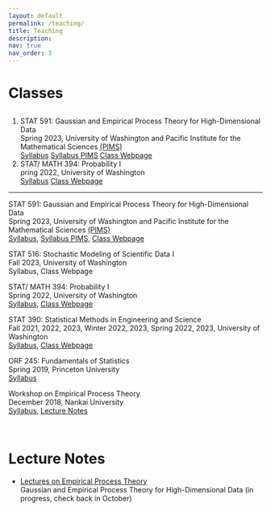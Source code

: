 ```yaml
---
layout: default
permalink: /teaching/
title: Teaching
description:
nav: true
nav_order: 3
---
```

<div class="container mt-5">
        <h1 class="post-title"> Classes </h1>
        <div class="publications">
            <h2 class="bibliography"> </h2>
            <ol class="bibliography">
                <li>
                    <div class="row">
                        <div class="col-sm-1 abbr"></div>
                        <div id="STAT 591" class="col-sm-9">
                            <div class="title">STAT 591: Gaussian and Empirical Process Theory for High-Dimensional Data</div>
                            <div class="author">
                                Spring 2023, University of Washington and Pacific Institute for the Mathematical Sciences <a href = "https://www.pims.math.ca" target="_new">(PIMS)</a> 
                            </div>
                            <div class="periodical"></div>
                             <div class="links">
                                <a href="/assets/pdf/STAT 591 - Syllabus.pdf" class="btn btn-sm z-depth-0" role="button" rel="external nofollow noopener" target="_blank">Syllabus</a>
                                <a href="https://courses.pims.math.ca/tag/2022-2023/" class="btn btn-sm z-depth-0" role="button" rel="external nofollow noopener" target="_blank">Syllabus PIMS</a>
                                <a href="https://canvas.uw.edu/courses/1635483" class="btn btn-sm z-depth-0" role="button" rel="external nofollow noopener" target="_blank">Class Webpage</a>
                            </div>
                            <div class="badges"></div>
                        </div>
                    </div>
                </li>
                   <li>
                    <div class="row">
                        <div class="col-sm-1 abbr"></div>
                        <div id="STAT 394" class="col-sm-9">
                            <div class="title"> STAT/ MATH 394: Probability I </div>
                            <div class="author">
                                pring 2022, University of Washington
                            </div>
                            <div class="periodical"></div>
                            <div class="links"></div>
                                 <a href="/assets/pdf/STAT 394 - Syllabus.pdf" class="btn btn-sm z-depth-0" role="button" rel="external nofollow noopener" target="_blank">Syllabus</a>
                                 <a href="https://canvas.uw.edu/courses/1548372" class="btn btn-sm z-depth-0" role="button" rel="external nofollow noopener" target="_blank">Class Webpage</a>
                            </div>
                            <div class="badges"></div>
                        </div>
                    </div>
                </li>
            </ol>
        </div>
</div>
   <hr> 

<div class="row">
      <div class="col-sm-1 publication">
            </div>
            <div class="col-sm-9 publication">
                  <p> <span class="font-weight-bolder">STAT 591: Gaussian and Empirical Process Theory for High-Dimensional Data </span> <br>
                        Spring 2023, University of Washington and Pacific Institute for the Mathematical Sciences <a href = "https://www.pims.math.ca" target="_new">(PIMS)</a> <br>
                        <a href="/assets/pdf/STAT 591 - Syllabus.pdf" target="_new"> Syllabus</a>, <a href="https://courses.pims.math.ca/tag/2022-2023/" target="_new">Syllabus PIMS</a>, <a href="https://canvas.uw.edu/courses/1635483" target="_new"> Class Webpage</a> </p>
                   <p>  <span class="font-weight-bolder">STAT 516: Stochastic Modeling of Scientific Data I</span> <br>
                        Fall 2023, University of Washington <br>
                        Syllabus, Class Webpage</p>
                  <p> <span class="font-weight-bolder">  STAT/ MATH 394: Probability I </span> <br> 
                        Spring 2022, University of Washington <br>
                        <a href="/assets/pdf/STAT 394 - Syllabus.pdf" target="_new"> Syllabus</a>, <a href="https://canvas.uw.edu/courses/1548372" target="_new"> Class Webpage</a> </p>
                  <p> <span class="font-weight-bolder"> STAT 390: Statistical Methods in Engineering and Science </span> <br>
                        Fall 2021, 2022, 2023, Winter 2022, 2023, Spring 2022, 2023, University of Washington <br>
                        <a href="/assets/pdf/STAT 390 - Syllabus - long version-2.pdf" target="_new"> Syllabus</a>, <a href="https://canvas.uw.edu/courses/1635461" target="_new"> Class Webpage</a> </p>
                  <p> <span class="font-weight-bolder"> ORF 245: Fundamentals of Statistics </span> <br>
                        Spring 2019, Princeton University<br>
                        <a href="/assets/pdf/ORF 245_Syllabus_Updated.pdf" target="_new"> Syllabus</a></p>
                  <p> <span class="font-weight-bolder"> Workshop on Empirical Process Theory </span> <br>
                        December 2018, Nankai University <br>
                        <a href="https://stat.nankai.edu.cn/2018/1126/c12333a129526/page.htm" target="_new"> Syllabus</a>, <a href=" /assets/pdf/empirical-proc-all-lectures.pdf" target="_new"> Lecture Notes</a> </p>
            </div>
      </div>
<br>

<h1 class="post-title"> Lecture Notes </h1>
<ul class="card-text font-weight-light list-group list-group-flush"> 
      <li class="list-group-item"> 
      <p> <a href=" /assets/pdf/empirical-proc-all-lectures.pdf" class="font-weight-bolder" target="_new"> Lectures on Empirical Process Theory</a> <br>
             <span class="font-weight-bolder"> Gaussian and Empirical Process Theory for High-Dimensional Data </span> (in progress, check back in October) </p>
      </li>
</ul>

